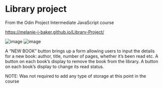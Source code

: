 # Library project

From the Odin Project Intermediate JavaScript course

https://melanie-j-baker.github.io/Library-Project/

![image](https://github.com/Melanie-J-Baker/Library-Project/assets/104843873/2d02d8e8-7515-4362-a7aa-4d184ceb2ced)
![image](https://github.com/Melanie-J-Baker/Library-Project/assets/104843873/38e950ef-664d-4a58-b79a-ccaf904b21f9)

A “NEW BOOK” button brings up a form allowing users to input the details for a new book: author, title, number of pages, whether it’s been read etc. A button on each book’s display to remove the book from the library. A button on each book’s display to change its read status.

NOTE: Was not required to add any type of storage at this point in the course
